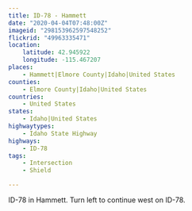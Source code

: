 ```yaml
---
title: ID-78 - Hammett
date: "2020-04-04T07:48:00Z"
imageid: "298153962597548252"
flickrid: "49963335471"
location:
    latitude: 42.945922
    longitude: -115.467207
places:
    - Hammett|Elmore County|Idaho|United States
counties:
    - Elmore County|Idaho|United States
countries:
    - United States
states:
    - Idaho|United States
highwaytypes:
    - Idaho State Highway
highways:
    - ID-78
tags:
    - Intersection
    - Shield

---
```

ID-78 in Hammett.  Turn left to continue west on ID-78.